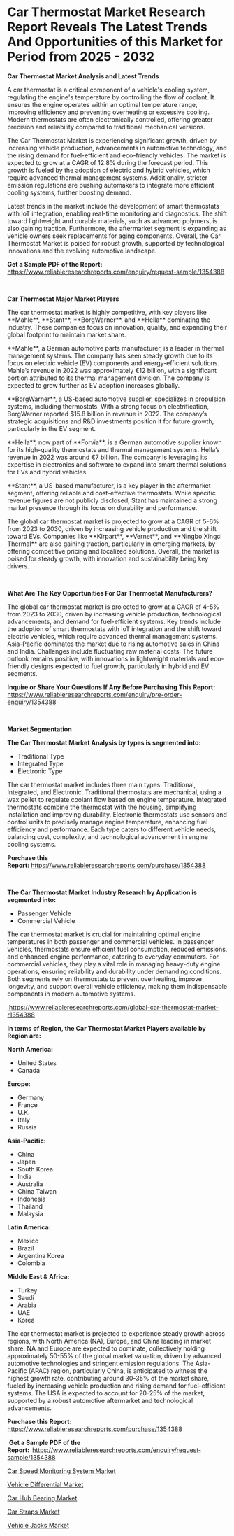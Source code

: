<p><h1>Car Thermostat Market Research Report Reveals The Latest Trends And Opportunities of this Market for Period from 2025 - 2032</h1></p><p><strong>Car Thermostat Market Analysis and Latest Trends</strong></p>
<p><p>A car thermostat is a critical component of a vehicle's cooling system, regulating the engine's temperature by controlling the flow of coolant. It ensures the engine operates within an optimal temperature range, improving efficiency and preventing overheating or excessive cooling. Modern thermostats are often electronically controlled, offering greater precision and reliability compared to traditional mechanical versions.</p><p>The Car Thermostat Market is experiencing significant growth, driven by increasing vehicle production, advancements in automotive technology, and the rising demand for fuel-efficient and eco-friendly vehicles. The market is expected to grow at a CAGR of 12.8% during the forecast period. This growth is fueled by the adoption of electric and hybrid vehicles, which require advanced thermal management systems. Additionally, stricter emission regulations are pushing automakers to integrate more efficient cooling systems, further boosting demand.</p><p>Latest trends in the market include the development of smart thermostats with IoT integration, enabling real-time monitoring and diagnostics. The shift toward lightweight and durable materials, such as advanced polymers, is also gaining traction. Furthermore, the aftermarket segment is expanding as vehicle owners seek replacements for aging components. Overall, the Car Thermostat Market is poised for robust growth, supported by technological innovations and the evolving automotive landscape.</p></p>
<p><strong>Get a Sample PDF of the Report:&nbsp;</strong> <a href="https://www.reliableresearchreports.com/enquiry/request-sample/1354388?utm_campaign=102&utm_medium=2&utm_source=Github&utm_content=ia&utm_term=23012025&utm_id=car-thermostat">https://www.reliableresearchreports.com/enquiry/request-sample/1354388</a></p>
<p>&nbsp;</p>
<p><strong>Car Thermostat Major Market Players</strong></p>
<p><p>The car thermostat market is highly competitive, with key players like **Mahle**, **Stant**, **BorgWarner**, and **Hella** dominating the industry. These companies focus on innovation, quality, and expanding their global footprint to maintain market share.</p><p>**Mahle**, a German automotive parts manufacturer, is a leader in thermal management systems. The company has seen steady growth due to its focus on electric vehicle (EV) components and energy-efficient solutions. Mahle’s revenue in 2022 was approximately €12 billion, with a significant portion attributed to its thermal management division. The company is expected to grow further as EV adoption increases globally.</p><p>**BorgWarner**, a US-based automotive supplier, specializes in propulsion systems, including thermostats. With a strong focus on electrification, BorgWarner reported $15.8 billion in revenue in 2022. The company’s strategic acquisitions and R&D investments position it for future growth, particularly in the EV segment.</p><p>**Hella**, now part of **Forvia**, is a German automotive supplier known for its high-quality thermostats and thermal management systems. Hella’s revenue in 2022 was around €7 billion. The company is leveraging its expertise in electronics and software to expand into smart thermal solutions for EVs and hybrid vehicles.</p><p>**Stant**, a US-based manufacturer, is a key player in the aftermarket segment, offering reliable and cost-effective thermostats. While specific revenue figures are not publicly disclosed, Stant has maintained a strong market presence through its focus on durability and performance.</p><p>The global car thermostat market is projected to grow at a CAGR of 5-6% from 2023 to 2030, driven by increasing vehicle production and the shift toward EVs. Companies like **Kirpart**, **Vernet**, and **Ningbo Xingci Thermal** are also gaining traction, particularly in emerging markets, by offering competitive pricing and localized solutions. Overall, the market is poised for steady growth, with innovation and sustainability being key drivers.</p></p>
<p>&nbsp;</p>
<p><strong>What Are The Key Opportunities For Car Thermostat Manufacturers?</strong></p>
<p><p>The global car thermostat market is projected to grow at a CAGR of 4-5% from 2023 to 2030, driven by increasing vehicle production, technological advancements, and demand for fuel-efficient systems. Key trends include the adoption of smart thermostats with IoT integration and the shift toward electric vehicles, which require advanced thermal management systems. Asia-Pacific dominates the market due to rising automotive sales in China and India. Challenges include fluctuating raw material costs. The future outlook remains positive, with innovations in lightweight materials and eco-friendly designs expected to fuel growth, particularly in hybrid and EV segments.</p></p>
<p><strong>Inquire or Share Your Questions If Any Before Purchasing This Report:</strong> <a href="https://www.reliableresearchreports.com/enquiry/pre-order-enquiry/1354388?utm_campaign=102&utm_medium=2&utm_source=Github&utm_content=ia&utm_term=23012025&utm_id=car-thermostat">https://www.reliableresearchreports.com/enquiry/pre-order-enquiry/1354388</a></p>
<p>&nbsp;</p>
<p><strong>Market Segmentation</strong></p>
<p><strong>The Car Thermostat Market Analysis by types is segmented into:</strong></p>
<p><ul><li>Traditional Type</li><li>Integrated Type</li><li>Electronic Type</li></ul></p>
<p><p>The car thermostat market includes three main types: Traditional, Integrated, and Electronic. Traditional thermostats are mechanical, using a wax pellet to regulate coolant flow based on engine temperature. Integrated thermostats combine the thermostat with the housing, simplifying installation and improving durability. Electronic thermostats use sensors and control units to precisely manage engine temperature, enhancing fuel efficiency and performance. Each type caters to different vehicle needs, balancing cost, complexity, and technological advancement in engine cooling systems.</p></p>
<p><strong>Purchase this Report:&nbsp;</strong><a href="https://www.reliableresearchreports.com/purchase/1354388?utm_campaign=102&utm_medium=2&utm_source=Github&utm_content=ia&utm_term=23012025&utm_id=car-thermostat">https://www.reliableresearchreports.com/purchase/1354388</a></p>
<p>&nbsp;</p>
<p><strong>The Car Thermostat Market Industry Research by Application is segmented into:</strong></p>
<p><ul><li>Passenger Vehicle</li><li>Commercial Vehicle</li></ul></p>
<p><p>The car thermostat market is crucial for maintaining optimal engine temperatures in both passenger and commercial vehicles. In passenger vehicles, thermostats ensure efficient fuel consumption, reduced emissions, and enhanced engine performance, catering to everyday commuters. For commercial vehicles, they play a vital role in managing heavy-duty engine operations, ensuring reliability and durability under demanding conditions. Both segments rely on thermostats to prevent overheating, improve longevity, and support overall vehicle efficiency, making them indispensable components in modern automotive systems.</p></p>
<p><a href="https://www.reliableresearchreports.com/global-car-thermostat-market-r1354388?utm_campaign=102&utm_medium=2&utm_source=Github&utm_content=ia&utm_term=23012025&utm_id=car-thermostat">&nbsp;https://www.reliableresearchreports.com/global-car-thermostat-market-r1354388</a></p>
<p><strong>In terms of Region, the Car Thermostat Market Players available by Region are:</strong></p>
<p>
    <p> <strong> North America: </strong>
        <ul>
            <li>United States</li>
            <li>Canada</li>
        </ul>
        </p> 
    <p> <strong> Europe: </strong>
        <ul>
            <li>Germany</li>
            <li>France</li>
            <li>U.K.</li>
            <li>Italy</li>
            <li>Russia</li>
        </ul>
        </p> 
    <p> <strong> Asia-Pacific: </strong>
        <ul>
            <li>China</li>
            <li>Japan</li>
            <li>South Korea</li>
            <li>India</li>
            <li>Australia</li>
            <li>China Taiwan</li>
            <li>Indonesia</li>
            <li>Thailand</li>
            <li>Malaysia</li>
        </ul>
        </p> 
    <p> <strong> Latin America: </strong>
        <ul>
            <li>Mexico</li>
            <li>Brazil</li>
            <li>Argentina Korea</li>
            <li>Colombia</li>
        </ul>
        </p> 
    <p> <strong> Middle East & Africa: </strong>
        <ul>
            <li>Turkey</li>
            <li>Saudi</li>
            <li>Arabia</li>
            <li>UAE</li>
            <li>Korea</li>
        </ul>
    </p>
    </p>
<p><p>The car thermostat market is projected to experience steady growth across regions, with North America (NA), Europe, and China leading in market share. NA and Europe are expected to dominate, collectively holding approximately 50-55% of the global market valuation, driven by advanced automotive technologies and stringent emission regulations. The Asia-Pacific (APAC) region, particularly China, is anticipated to witness the highest growth rate, contributing around 30-35% of the market share, fueled by increasing vehicle production and rising demand for fuel-efficient systems. The USA is expected to account for 20-25% of the market, supported by a robust automotive aftermarket and technological advancements.</p></p>
<p><strong>Purchase this Report: </strong><a href="https://www.reliableresearchreports.com/purchase/1354388?utm_campaign=102&utm_medium=2&utm_source=Github&utm_content=ia&utm_term=23012025&utm_id=car-thermostat">https://www.reliableresearchreports.com/purchase/1354388</a></p>
<p>&nbsp;<strong>Get a Sample PDF of the Report:&nbsp;&nbsp;</strong><a href="https://www.reliableresearchreports.com/enquiry/request-sample/1354388?utm_campaign=102&utm_medium=2&utm_source=Github&utm_content=ia&utm_term=23012025&utm_id=car-thermostat">https://www.reliableresearchreports.com/enquiry/request-sample/1354388</a></p>
<p><strong></strong></p>
<p><p><a href="https://github.com/gerlttameka883615/Market-Research-Report-List-1/blob/main/car-speed-monitoring-system-market.md?utm_campaign=102&utm_medium=2&utm_source=Github&utm_content=ia&utm_term=23012025&utm_id=car-thermostat">Car Speed Monitoring System Market</a></p><p><a href="https://github.com/hillsmyung726/Market-Research-Report-List-1/blob/main/vehicle-differential-market.md?utm_campaign=102&utm_medium=2&utm_source=Github&utm_content=ia&utm_term=23012025&utm_id=car-thermostat">Vehicle Differential Market</a></p><p><a href="https://github.com/NargisHussain75/Market-Research-Report-List-1/blob/main/car-hub-bearing-market.md?utm_campaign=102&utm_medium=2&utm_source=Github&utm_content=ia&utm_term=23012025&utm_id=car-thermostat">Car Hub Bearing Market</a></p><p><a href="https://github.com/pearlinewhite4692/Market-Research-Report-List-1/blob/main/car-straps-market.md?utm_campaign=102&utm_medium=2&utm_source=Github&utm_content=ia&utm_term=23012025&utm_id=car-thermostat">Car Straps Market</a></p><p><a href="https://github.com/FlorianWolf90/Market-Research-Report-List-1/blob/main/vehicle-jacks-market.md?utm_campaign=102&utm_medium=2&utm_source=Github&utm_content=ia&utm_term=23012025&utm_id=car-thermostat">Vehicle Jacks Market</a></p></p>
